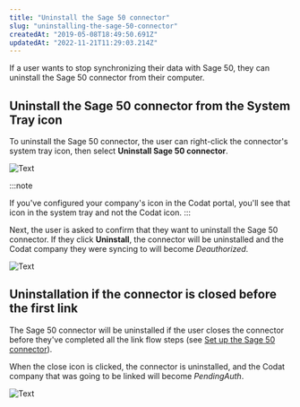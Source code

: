 ```yaml
---
title: "Uninstall the Sage 50 connector"
slug: "uninstalling-the-sage-50-connector"
createdAt: "2019-05-08T18:49:50.691Z"
updatedAt: "2022-11-21T11:29:03.214Z"
---
```


If a user wants to stop synchronizing their data with Sage 50, they can uninstall the Sage 50 connector from their computer.

## Uninstall the Sage 50 connector from the System Tray icon

To uninstall the Sage 50 connector, the user can right-click the connector's system tray icon, then select **Uninstall Sage 50 connector**.

![Text](https://files.readme.io/a829482-RightClickMenu.png "Uninstall Sage 50 connector selected in the right-click menu for system tray.")

:::note

If you've configured your company's icon in the Codat portal, you'll see that icon in the system tray and not the Codat icon.
:::

Next, the user is asked to confirm that they want to uninstall the Sage 50 connector. If they click **Uninstall**, the connector will be uninstalled and the Codat company they were syncing to will become _Deauthorized_.

![Text](https://files.readme.io/58b407a-uninstall_button.png "Uninstall Sage 50 connector dialog.")

## Uninstallation if the connector is closed before the first link

The Sage 50 connector will be uninstalled if the user closes the connector before they've completed all the link flow steps (see [Set up the Sage 50 connector](/installing-the-sage-50-connector)).

When the close icon is clicked, the connector is uninstalled, and the Codat company that was going to be linked will become _PendingAuth_.

![Text](https://files.readme.io/624728d-uninstall_connector_-_X_button_on_link_flow.jpg "Add company wizard with the close icon highlighted.")
